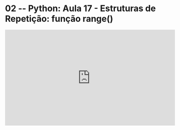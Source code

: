 # 02 -- Python: Aula 17 - Estruturas de Repetição: função range()

<iframe 
        width="560" 
        height="315" 
        src="https://www.youtube.com/embed/wkW1jJhF1F8" 
        title="YouTube video player" 
        frameborder="0" 
        allow="accelerometer; autoplay; clipboard-write; encrypted-media; gyroscope; picture-in-picture" 
        allowfullscreen
        >
</iframe>

